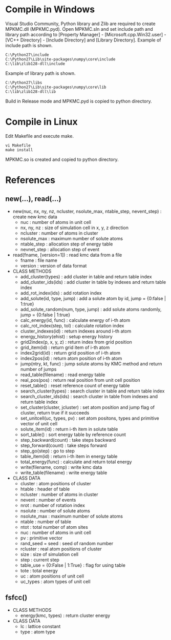 # Compile in Windows
Visual Studio Community, Python library and Zlib are required to create MPKMC.dll (MPKMC.pyd).
Open MPKMC.sln and set include path and library path according to [Property Manager] - [Microsoft.cpp.Win32.user] - [VC++ Directory] - [Include Directory] and [Library Directory].
Example of include path is shown.

    C:\Python27\include
    C:\Python27\Lib\site-packages\numpy\core\include
    C:\lib\zlib128-dll\include

Example of library path is shown.

    C:\Python27\libs
    C:\Python27\Lib\site-packages\numpy\core\lib
    C:\lib\zlib128-dll\lib

Build in Release mode and MPKMC.pyd is copied to python directory.

# Compile in Linux
Edit Makefile and execute make.

    vi Makefile
    make install

MPKMC.so is created and copied to python directory.

# References
## new(...), read(...)
+ new(nuc, nx, ny, nz, ncluster, nsolute_max, ntable_step, nevent_step) : create new kmc data
  + nuc : number of atoms in unit cell
  + nx, ny, nz : size of simulation cell in x, y, z direction
  + ncluster : number of atoms in cluster
  + nsolute_max : maximum number of solute atoms
  + ntable_step : allocation step of energy table
  + nevnet_step : allocation step of event
+ read(fname, [version=1]) : read kmc data from a file
  + fname : file name
  + version : version of data format
+ CLASS METHODS
  + add_cluster(types) : add cluster in table and return table index
  + add_cluster_ids(ids) : add cluster in table by indexes and return table index
  + add_rot_index(ids) : add rotation index
  + add_solute(id, type, jump) : add a solute atom by id, jump = {0:false | 1:true}
  + add_solute_random(num, type, jump) : add solute atoms randomly, jump = {0:false | 1:true}
  + calc_energy(id, func) : calculate energy of i-th atom
  + calc_rot_index(step, tol) : calculate rotation index
  + cluster_indexes(id) : return indexes around i-th atom
  + energy_history(ehist) : setup energy history
  + grid2index(p, x, y, z) : return index from grid position
  + grid_item(id) : return grid item of i-th atom
  + index2grid(id) : return grid position of i-th atom
  + index2pos(id) : return atom position of i-th atom
  + jump(ntry, kt, func) : jump solute atoms by KMC method and return number of jumps
  + read_table(filename) : read energy table
  + real_pos(pos) : return real position from unit cell position
  + reset_table() : reset reference count of energy table
  + search_cluster(types) : search cluster in table and return table index
  + search_cluster_ids(ids) : search cluster in table from indexes and return table index
  + set_cluster(cluster, jcluster) : set atom position and jump flag of cluster, return true if it succeeds
  + set_unitcell(uc, types, pv) : set atom positons, types and primitive vector of unit cell
  + solute_item(id) : return i-th item in solute table
  + sort_table() : sort energy table by reference count
  + step_backward(count) : take steps backward
  + step_forward(count) : take steps forward
  + step_go(step) : go to step
  + table_item(id) : return i-th item in energy table
  + total_energy(func) : calculate and return total energy
  + write(filename, comp) : write kmc data
  + write_table(filename) : write energy table
+ CLASS DATA
  + cluster : atom positions of cluster
  + htable : header of table
  + ncluster : number of atoms in cluster
  + nevent : number of events
  + nrot : number of rotation index
  + nsolute : number of solute atoms
  + nsolute_max : maximum number of solute atoms
  + ntable : number of table
  + ntot : total number of atom sites
  + nuc : number of atoms in unit cell
  + pv : primitive vector
  + rand_seed = seed : seed of random number
  + rcluster : real atom positions of cluster
  + size : size of simulation cell
  + step : current step
  + table_use = {0:False | 1:True} : flag for using table
  + tote : total energy
  + uc : atom positions of unit cell
  + uc_types : atom types of unit cell

## fsfcc()
+ CLASS METHODS
  + energy(kmc, types) : return cluster energy
+ CLASS DATA
  + lc : lattice constant
  + type : atom type
